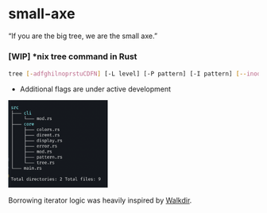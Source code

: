 # small-axe

“If you are the big tree, we are the small axe.”

### [WIP] \*nix tree command in Rust

```bash
tree [-adfghilnoprstuCDFN] [-L level] [-P pattern] [-I pattern] [--inodes] [--device] [--noreport] [--dirsfirst] [--help] [directory ...]
```

- Additional flags are under active development

<img alt="Tree output in terminal image" src="./static/tree.webp" width="200" />

Borrowing iterator logic was heavily inspired by [Walkdir](https://docs.rs/walkdir/latest/walkdir/).
